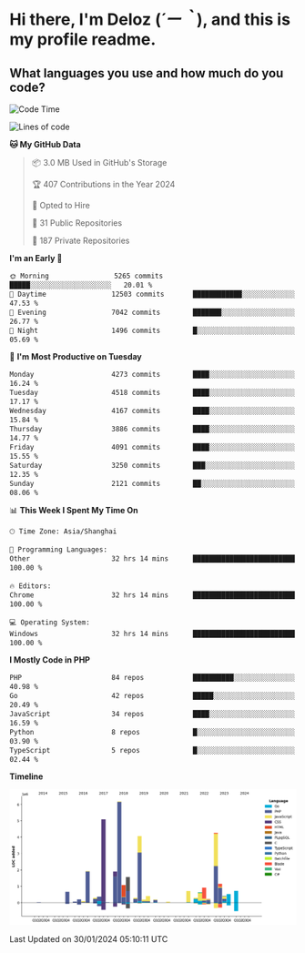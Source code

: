 # **Hi there, I'm Deloz (*´ー｀*), and this is my profile readme.**

## **What languages you use and how much do you code?**

<!--START_SECTION:waka-->
![Code Time](http://img.shields.io/badge/Code%20Time-3%2C259%20hrs%2029%20mins-blue)

![Lines of code](https://img.shields.io/badge/From%20Hello%20World%20I%27ve%20Written-34.2%20million%20lines%20of%20code-blue)

**🐱 My GitHub Data** 

> 📦 3.0 MB Used in GitHub's Storage 
 > 
> 🏆 407 Contributions in the Year 2024
 > 
> 💼 Opted to Hire
 > 
> 📜 31 Public Repositories 
 > 
> 🔑 187 Private Repositories 
 > 
**I'm an Early 🐤** 

```text
🌞 Morning                5265 commits        █████░░░░░░░░░░░░░░░░░░░░   20.01 % 
🌆 Daytime                12503 commits       ████████████░░░░░░░░░░░░░   47.53 % 
🌃 Evening                7042 commits        ███████░░░░░░░░░░░░░░░░░░   26.77 % 
🌙 Night                  1496 commits        █░░░░░░░░░░░░░░░░░░░░░░░░   05.69 % 
```
📅 **I'm Most Productive on Tuesday** 

```text
Monday                   4273 commits        ████░░░░░░░░░░░░░░░░░░░░░   16.24 % 
Tuesday                  4518 commits        ████░░░░░░░░░░░░░░░░░░░░░   17.17 % 
Wednesday                4167 commits        ████░░░░░░░░░░░░░░░░░░░░░   15.84 % 
Thursday                 3886 commits        ████░░░░░░░░░░░░░░░░░░░░░   14.77 % 
Friday                   4091 commits        ████░░░░░░░░░░░░░░░░░░░░░   15.55 % 
Saturday                 3250 commits        ███░░░░░░░░░░░░░░░░░░░░░░   12.35 % 
Sunday                   2121 commits        ██░░░░░░░░░░░░░░░░░░░░░░░   08.06 % 
```


📊 **This Week I Spent My Time On** 

```text
🕑︎ Time Zone: Asia/Shanghai

💬 Programming Languages: 
Other                    32 hrs 14 mins      █████████████████████████   100.00 % 

🔥 Editors: 
Chrome                   32 hrs 14 mins      █████████████████████████   100.00 % 

💻 Operating System: 
Windows                  32 hrs 14 mins      █████████████████████████   100.00 % 
```

**I Mostly Code in PHP** 

```text
PHP                      84 repos            ██████████░░░░░░░░░░░░░░░   40.98 % 
Go                       42 repos            █████░░░░░░░░░░░░░░░░░░░░   20.49 % 
JavaScript               34 repos            ████░░░░░░░░░░░░░░░░░░░░░   16.59 % 
Python                   8 repos             █░░░░░░░░░░░░░░░░░░░░░░░░   03.90 % 
TypeScript               5 repos             █░░░░░░░░░░░░░░░░░░░░░░░░   02.44 % 
```



**Timeline**

![Lines of Code chart](https://raw.githubusercontent.com/deloz/deloz/main/assets/bar_graph.png)


 Last Updated on 30/01/2024 05:10:11 UTC
<!--END_SECTION:waka-->
